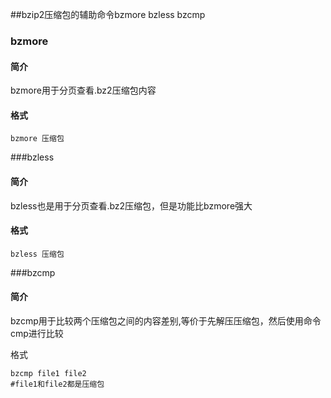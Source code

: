##bzip2压缩包的辅助命令bzmore bzless bzcmp

### bzmore
#### 简介
bzmore用于分页查看.bz2压缩包内容
#### 格式
```shell
bzmore 压缩包
```

###bzless
#### 简介
bzless也是用于分页查看.bz2压缩包，但是功能比bzmore强大
#### 格式

```shell
bzless 压缩包
```



###bzcmp

#### 简介

bzcmp用于比较两个压缩包之间的内容差别,等价于先解压压缩包，然后使用命令cmp进行比较

格式

```shell
bzcmp file1 file2
#file1和file2都是压缩包
```

